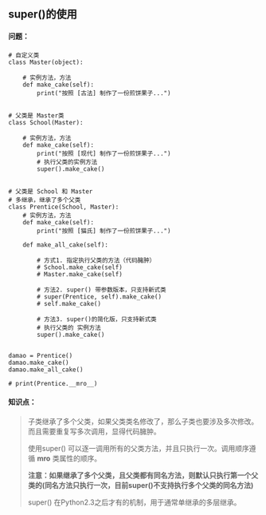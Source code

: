 ## super()的使用

#### 问题：

```
# 自定义类
class Master(object):

    # 实例方法，方法
    def make_cake(self):
        print("按照 [古法] 制作了一份煎饼果子...")


# 父类是 Master类
class School(Master):

    # 实例方法，方法
    def make_cake(self):
        print("按照 [现代] 制作了一份煎饼果子...")
        # 执行父类的实例方法
        super().make_cake()


# 父类是 School 和 Master
# 多继承，继承了多个父类
class Prentice(School, Master):
    # 实例方法，方法
    def make_cake(self):
        print("按照 [猫氏] 制作了一份煎饼果子...")

    def make_all_cake(self):

        # 方式1. 指定执行父类的方法（代码臃肿）
        # School.make_cake(self)
        # Master.make_cake(self)

        # 方法2. super() 带参数版本，只支持新式类
        # super(Prentice, self).make_cake()
        # self.make_cake()

        # 方法3. super()的简化版，只支持新式类
        # 执行父类的 实例方法
        super().make_cake()


damao = Prentice()
damao.make_cake()
damao.make_all_cake()

# print(Prentice.__mro__)
```

#### 知识点：

> 子类继承了多个父类，如果父类类名修改了，那么子类也要涉及多次修改。而且需要重复写多次调用，显得代码臃肿。
>
> 使用super() 可以逐一调用所有的父类方法，并且只执行一次。调用顺序遵循 **mro** 类属性的顺序。
>
> **注意：如果继承了多个父类，且父类都有同名方法，则默认只执行第一个父类的(同名方法只执行一次，目前super()不支持执行多个父类的同名方法)**
>
> super() 在Python2.3之后才有的机制，用于通常单继承的多层继承。
